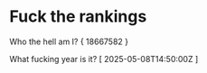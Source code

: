 # Fuck the rankings

Who the hell am I?
{ 18667582 }

What fucking year is it?
[ 2025-05-08T14:50:00Z ]
